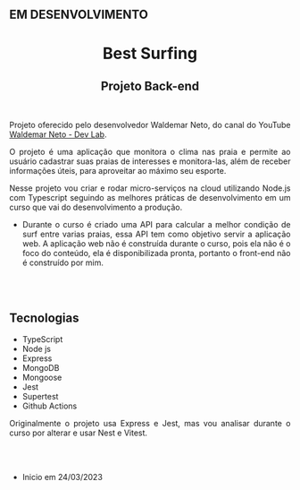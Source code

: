 ## EM DESENVOLVIMENTO

<div align="center">

# Best Surfing

## Projeto Back-end

<br>

<div align="justify">

Projeto oferecido pelo desenvolvedor Waldemar Neto, do canal do YouTube <a href="https://www.youtube.com/@WaldemarNetoDevLab">Waldemar Neto - Dev Lab</a>.

O projeto é uma aplicação que monitora o clima nas praia e permite ao usuário cadastrar suas praias de interesses e
monitora-las, além de receber informações úteis, para aproveitar ao máximo seu esporte.

Nesse projeto vou criar e rodar micro-serviços na cloud utilizando Node.js com Typescript seguindo as melhores práticas de desenvolvimento em um curso que vai do desenvolvimento a produção.

- Durante o curso é criado uma API para calcular a melhor condição de surf entre varias praias, essa API tem como objetivo servir a aplicação web. A aplicação web não é construída durante o curso, pois ela não é o foco do conteúdo, ela é disponibilizada pronta, portanto o front-end não é construído por mim.

</div>

<br><br>

<div align="justify">

## Tecnologias

- TypeScript
- Node js
- Express
- MongoDB
- Mongoose
- Jest
- Supertest
- Github Actions

Originalmente o projeto usa Express e Jest, mas vou analisar durante o curso por alterar e usar Nest e Vitest.

</div>

</div>

<br><br>

- Inicio em 24/03/2023
